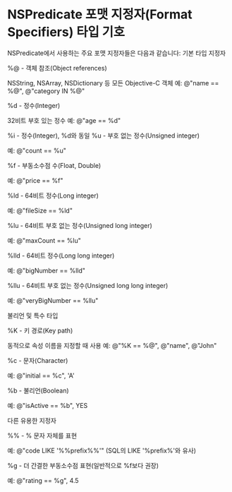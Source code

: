 #  NSPredicate 포맷 지정자(Format Specifiers) 타입 기호

NSPredicate에서 사용하는 주요 포맷 지정자들은 다음과 같습니다:
기본 타입 지정자

%@ - 객체 참조(Object references)

NSString, NSArray, NSDictionary 등 모든 Objective-C 객체
예: @"name == %@", @"category IN %@"


%d - 정수(Integer)

32비트 부호 있는 정수
예: @"age == %d"


%i - 정수(Integer), %d와 동일
%u - 부호 없는 정수(Unsigned integer)

예: @"count == %u"


%f - 부동소수점 수(Float, Double)

예: @"price == %f"


%ld - 64비트 정수(Long integer)

예: @"fileSize == %ld"


%lu - 64비트 부호 없는 정수(Unsigned long integer)

예: @"maxCount == %lu"


%lld - 64비트 정수(Long long integer)

예: @"bigNumber == %lld"


%llu - 64비트 부호 없는 정수(Unsigned long long integer)

예: @"veryBigNumber == %llu"



불리언 및 특수 타입

%K - 키 경로(Key path)

동적으로 속성 이름을 지정할 때 사용
예: @"%K == %@", @"name", @"John"


%c - 문자(Character)

예: @"initial == %c", 'A'


%b - 불리언(Boolean)

예: @"isActive == %b", YES



다른 유용한 지정자

%% - % 문자 자체를 표현

예: @"code LIKE '%%prefix%%'" (SQL의 LIKE '%prefix%'와 유사)


%g - 더 간결한 부동소수점 표현(일반적으로 %f보다 권장)

예: @"rating == %g", 4.5
